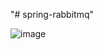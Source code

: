 "# spring-rabbitmq" 

![image](https://github.com/trotinat/spring-rabbitmq/assets/105166255/add6fd87-be57-405c-ae90-11ae332e3c3f)
